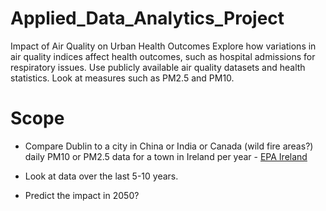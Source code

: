 # Applied_Data_Analytics_Project
Impact of Air Quality on Urban Health Outcomes Explore how variations in air quality indices affect health outcomes, such as hospital admissions for respiratory issues. Use publicly available air quality datasets and health statistics. Look at measures such as PM2.5 and PM10.

# Scope
* Compare Dublin to a city in China or India or Canada (wild fire areas?)
daily PM10 or PM2.5 data for a town in Ireland per year - [EPA Ireland](https://eparesearch.epa.ie/safer/dataAndResources/mostPopularResources.jsp?type=download)

* Look at data over the last 5-10 years.

* Predict the impact in 2050?
